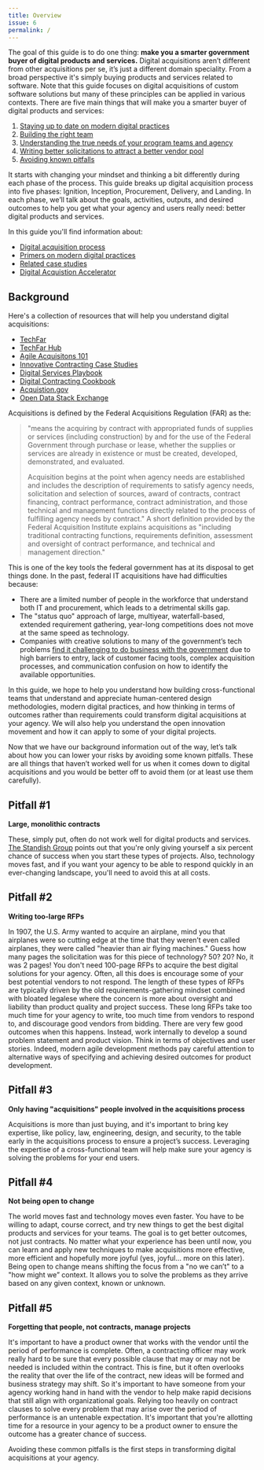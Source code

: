 ```yaml
---
title: Overview
issue: 6
permalink: /
---
```


The goal of this guide is to do one thing: **make you a smarter government buyer of digital products and services.** Digital acquisitions aren’t different from other acquisitions per se, it’s just a different domain speciality. From a broad perspective it's simply buying products and services related to software. Note that this guide focuses on digital acquisitions of custom software solutions but many of these principles can be applied in various contexts. There are five main things that will make you a smarter buyer of digital products and services:

1. [Staying up to date on modern digital practices]({{site.baseurl}}/primers)
2. [Building the right team]({{site.baseurl}}/process/ignition)
3. [Understanding the true needs of your program teams and agency]({{site.baseurl}}/process/inception)
4. [Writing better solicitations to attract a better vendor pool]({{site.baseurl}}/process/procurement)
5. [Avoiding known pitfalls](#pitfall)

It starts with changing your mindset and thinking a bit differently during each phase of the process. This guide breaks up digital acquisition process into five phases: Ignition, Inception, Procurement, Delivery, and Landing. In each phase, we’ll talk about the goals, activities, outputs, and desired outcomes to help you get what your agency and users really need: better digital products and services. 

In this guide you'll find information about:

- [Digital acquisition process]({{site.baseurl}}/process)
- [Primers on modern digital practices]({{site.baseurl}}/primers)
- [Related case studies]({{site.baseurl}}/case-study)
- [Digital Acquistion Accelerator]({{site.baseurl}}/about)

## Background
Here's a collection of resources that will help you understand digital acquisitions:

* [TechFar](https://github.com/usds/playbook/blob/gh-pages/_includes/techfar-online.md)
* [TechFar Hub](https://techfarhub.cio.gov/)
* [Agile Acquisitons 101](https://www.fai.gov/media_library/items/show/81)
* [Innovative Contracting Case Studies](https://www.whitehouse.gov/sites/default/files/microsites/ostp/innovative_contracting_case_studies_2014_-_august.pdf)
* [Digital Services Playbook](https://playbook.cio.gov/)
* [Digital Contracting Cookbook](https://github.com/18F/contracting-cookbook)
* [Acquistion.gov](https://www.acquisition.gov/)
* [Open Data Stack Exchange](http://opendata.stackexchange.com/)

Acquisitions is defined by the Federal Acquisitions Regulation (FAR) as the:

> "means the acquiring by contract with appropriated funds of supplies or services (including construction) by and for the use of the Federal Government through purchase or lease, whether the supplies or services are already in existence or must be created, developed, demonstrated, and evaluated. 
>
> Acquisition begins at the point when agency needs are established and includes the description of requirements to satisfy agency needs, solicitation and selection of sources, award of contracts, contract financing, contract performance, contract administration, and those technical and management functions directly related to the process of fulfilling agency needs by contract." A short definition provided by the Federal Acquisition Institute explains acquisitions as "including traditional contracting functions, requirements definition, assessment and oversight of contract performance, and technical and management direction." 

This is one of the key tools the federal government has at its disposal to get things done. In the past, federal IT acquisitions have had difficulties because:

* There are a limited number of people in the workforce that understand both IT and procurement, which leads to a detrimental skills gap.
* The "status quo" approach of large, multiyear, waterfall-based, extended requirement gathering, year-long competitions does not move at the same speed as technology.
* Companies with creative solutions to many of the government’s tech problems [find it challenging to do business with the government](https://www.fai.gov/media_library/items/show/23) due to high barriers to entry, lack of customer facing tools, complex acquisition processes, and communication confusion on how to identify the available opportunities.

In this guide, we hope to help you understand how building cross-functional teams that understand and appreciate human-centered design methodologies, modern digital practices, and how thinking in terms of outcomes rather than requirements could transform digital acquisitions at your agency. We will also help you understand the open innovation movement and how it can apply to some of your digital projects.

Now that we have our background information out of the way, let’s talk about how you can lower your risks by avoiding some known pitfalls. These are all things that haven’t worked well for us when it comes down to digital acquisitions and you would be better off to avoid them (or at least use them carefully).

<a name="pitfall"></a>

## Pitfall #1

**Large, monolithic contracts**

These, simply put, often do not work well for digital products and services. [The Standish Group](http://www.infoq.com/articles/standish-chaos-2015) points out that you're only giving yourself a six percent chance of success when you start these types of projects. Also, technology moves fast, and if you want your agency to be able to respond quickly in an ever-changing landscape, you'll need to avoid this at all costs.

## Pitfall #2

**Writing too-large RFPs**

In 1907, the U.S. Army wanted to acquire an airplane, mind you that airplanes were so cutting edge at the time that they weren’t even called airplanes, they were called "heavier than air flying machines." Guess how many pages the solicitation was for this piece of technology? 50? 20? No, it was 2 pages! You don't need 100-page RFPs to acquire the best digital solutions for your agency. Often, all this does is encourage some of your best potential vendors to not respond. The length of these types of RFPs are typically driven by the old requirements-gathering mindset combined with bloated legalese where the concern is more about oversight and liability than product quality and project success. These long RFPs take too much time for your agency to write, too much time from vendors to respond to, and discourage good vendors from bidding. There are very few good outcomes when this happens. Instead, work internally to develop a sound problem statement and product vision. Think in terms of objectives and user stories. Indeed, modern agile development methods pay careful attention to alternative ways of specifying and achieving desired outcomes for product development.

## Pitfall #3

**Only having "acquisitions" people involved in the acquisitions process**

Acquisitions is more than just buying, and it's important to bring key expertise, like policy, law, engineering, design, and security, to the table early in the acquisitions process to ensure a project’s success. Leveraging the expertise of a cross-functional team will help make sure your agency is solving the problems for your end users.

## Pitfall #4

**Not being open to change**

The world moves fast and technology moves even faster. You have to be willing to adapt, course correct, and try new things to get the best digital products and services for your teams. The goal is to get better outcomes, not just contracts. No matter what your experience has been until now, you can learn and apply new techniques to make acquisitions more effective, more efficient and hopefully more joyful (yes, joyful… more on this later). Being open to change means shifting the focus from a "no we can’t" to a "how might we” context. It allows you to solve the problems as they arrive based on any given context, known or unknown.


## Pitfall #5

**Forgetting that people, not contracts, manage projects**

It's important to have a product owner that works with the vendor until the period of performance is complete. Often, a contracting officer may work really hard to be sure that every possible clause that may or may not be needed is included within the contract. This is fine, but it often overlooks the reality that over the life of the contract, new ideas will be formed and business strategy may shift. So it's important to have someone from your agency working hand in hand with the vendor to help make rapid decisions that still align with organizational goals.  Relying too heavily on contract clauses to solve every problem that may arise over the period of performance is an untenable expectation. It's important that you're allotting time for a resource in your agency to be a product owner to ensure the outcome has a greater chance of success.

Avoiding these common pitfalls is the first steps in transforming digital acquisitions at your agency.
